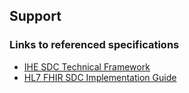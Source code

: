 ## Support
### Links to referenced specifications
+   [IHE SDC Technical Framework](https://wiki.ihe.net/index.php/Structured_Data_Capture) 
+   [HL7 FHIR SDC Implementation Guide](https://hl7.org/fhir/uv/sdc/)
<!--Can we include the reference implementation here?-->